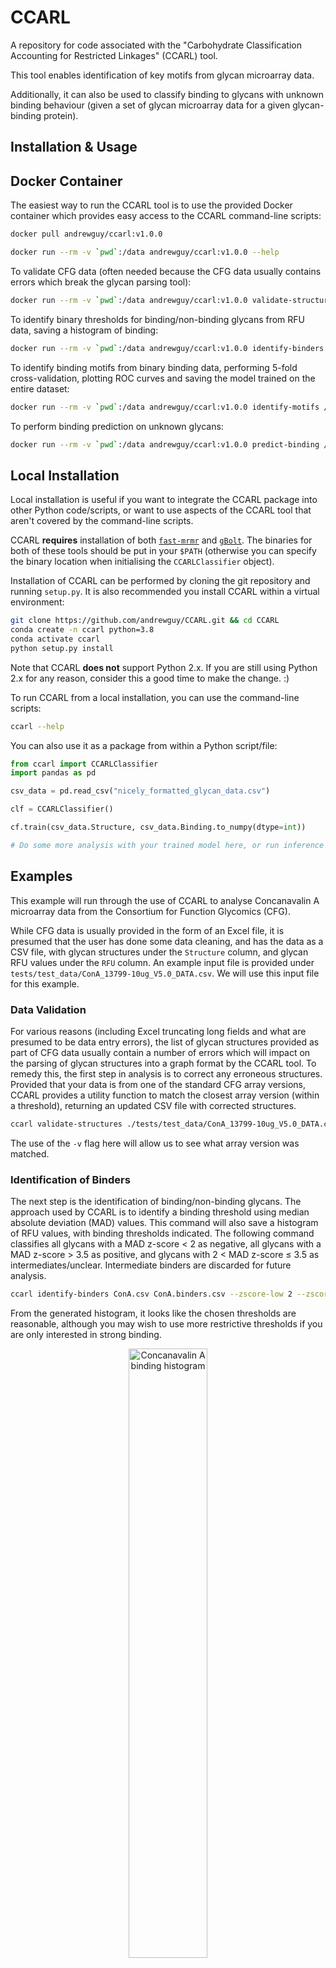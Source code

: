 # CCARL

A repository for code associated with the "Carbohydrate Classification Accounting for Restricted Linkages" (CCARL) tool.

This tool enables identification of key motifs from glycan microarray data.

Additionally, it can also be used to classify binding to glycans with unknown binding behaviour (given a set of glycan microarray data for a given glycan-binding protein).

## __Installation & Usage__

## Docker Container

The easiest way to run the CCARL tool is to use the provided Docker container which provides easy access to the CCARL command-line scripts:

```bash
docker pull andrewguy/ccarl:v1.0.0

docker run --rm -v `pwd`:/data andrewguy/ccarl:v1.0.0 --help
```

To validate CFG data (often needed because the CFG data usually contains errors which break the glycan parsing tool):

```bash
docker run --rm -v `pwd`:/data andrewguy/ccarl:v1.0.0 validate-structures /data/tests/test_data/ConA_13799-10ug_V5.0_DATA.csv /data/ConA.validated.csv -v
```

To identify binary thresholds for binding/non-binding glycans from RFU data, saving a histogram of binding:

```bash
docker run --rm -v `pwd`:/data andrewguy/ccarl:v1.0.0 identify-binders /data/ConA.validated.csv /data/ConA.binders.csv --histogram /data/ConA_hist.png
```

To identify binding motifs from binary binding data, performing 5-fold cross-validation, plotting ROC curves and saving the model trained on the entire dataset:

```bash
docker run --rm -v `pwd`:/data andrewguy/ccarl:v1.0.0 identify-motifs /data/ConA.binders.csv /data/ConA.results --cross-validation --plot-roc --save-model
```

To perform binding prediction on unknown glycans:

```bash
docker run --rm -v `pwd`:/data andrewguy/ccarl:v1.0.0 predict-binding /data/tests/test_data/test_unknowns.csv /data/ConA.results.model.pkl /data/ConA.predicted.csv
```

## Local Installation

Local installation is useful if you want to integrate the CCARL package into other Python code/scripts, or want to use aspects of the CCARL tool that aren't covered by the command-line scripts.

CCARL **requires** installation of both [`fast-mrmr`](https://github.com/andrewguy/fast-mRMR) and [`gBolt`](https://github.com/Jokeren/gBolt). The binaries for both of these tools should be put in your `$PATH` (otherwise you can specify the binary location when initialising the `CCARLClassifier` object).

Installation of CCARL can be performed by cloning the git repository and running `setup.py`. It is also recommended you install CCARL within a virtual environment:

```bash
git clone https://github.com/andrewguy/CCARL.git && cd CCARL
conda create -n ccarl python=3.8
conda activate ccarl
python setup.py install
```

Note that CCARL **does not** support Python 2.x. If you are still using Python 2.x for any reason, consider this a good time to make the change. :)

To run CCARL from a local installation, you can use the command-line scripts:

```bash
ccarl --help
```

You can also use it as a package from within a Python script/file:

```python
from ccarl import CCARLClassifier
import pandas as pd

csv_data = pd.read_csv("nicely_formatted_glycan_data.csv")

clf = CCARLClassifier()

cf.train(csv_data.Structure, csv_data.Binding.to_numpy(dtype=int))

# Do some more analysis with your trained model here, or run inference on other glycans.
```

## __Examples__

This example will run through the use of CCARL to analyse Concanavalin A microarray data from the Consortium for Function Glycomics (CFG).

While CFG data is usually provided in the form of an Excel file, it is presumed that the user has done some data cleaning, and has the data as a CSV file, with glycan structures under the `Structure` column, and glycan RFU values under the `RFU` column. An example input file is provided under `tests/test_data/ConA_13799-10ug_V5.0_DATA.csv`. We will use this input file for this example.

### __Data Validation__

For various reasons (including Excel truncating long fields and what are presumed to be data entry errors), the list of glycan structures provided as part of CFG data usually contain a number of errors which will impact on the parsing of glycan structures into a graph format by the CCARL tool. To remedy this, the first step in analysis is to correct any erroneous structures. Provided that your data is from one of the standard CFG array versions, CCARL provides a utility function to match the closest array version (within a threshold), returning an updated CSV file with corrected structures.

```bash
ccarl validate-structures ./tests/test_data/ConA_13799-10ug_V5.0_DATA.csv ConA.csv -v
```

The use of the `-v` flag here will allow us to see what array version was matched.

### __Identification of Binders__

The next step is the identification of binding/non-binding glycans. The approach used by CCARL is to identify a binding threshold using median absolute deviation (MAD) values. This command will also save a histogram of RFU values, with binding thresholds indicated. The following command classifies all glycans with a MAD z-score < 2 as negative, all glycans with a MAD z-score > 3.5 as positive, and glycans with 2 < MAD z-score ≤ 3.5 as intermediates/unclear. Intermediate binders are discarded for future analysis.

```bash
ccarl identify-binders ConA.csv ConA.binders.csv --zscore-low 2 --zscore-high 3.5 --histogram ConA.svg
```

From the generated histogram, it looks like the chosen thresholds are reasonable, although you may wish to use more restrictive thresholds if you are only interested in strong binding.
<p align="center">
<img src="./img/ConA.hist.png" alt="Concanavalin A binding histogram" width="50%"/>
</p>

If you wish to use your own thresholding function, you can provide your own CSV file with a `Binding` column to indicate binding (1) or non-binding (0) glycans rather than running the above code.

### __Model Training and Motif Identification__

Now that we have a CSV file with `Structure` and `Binding` columns, we can train a model and examine identified motifs. We will plot the ROC curves for the model(s) as well as saving the models and generating a PDF file containing motif diagrams (rather than just the default text output).

```bash
ccarl identify-motifs ConA.binders.csv ConA.results --plot-roc --save-model --render-motifs  --cross-validation
```

The top 3 motifs are shown below:

<p align="center">
    <img src="./img/ConA.motifs.top3.png" alt="Concanavalin A motifs" width="50%" class="center"/>
</p>

The model ROC curves (calculated for 5-fold cross-validation) show that this model has excellent performance, with little evidence of overfitting. It is worth examining the motifs identified for each fold of the cross-validation, as there can be some variation between folds.

<p align="center">
    <img src="./img/ConA.results.ROC_curves_CV.svg" alt="Concanavalin A ROC curves" width="50%" class="center"/>
</p>

### __Prediction of Binding__

We can use the model generated (and saved) in the previous step to predict the binding of a different set of glycans. In this example we are just using a small subset of glycans from one of the CFG microarrays, although you can use any glycan that is provided in CFG format (they don't have to be covered by any of the arrays).

```bash
ccarl predict-binding ./tests/test_data/test_unknowns.csv ConA.results.model.pkl ConA.unknown_preds.csv -v
```

The `-v` flag in the above step will print out the motifs used in the chosen model. In this example the results are saved in `ConA.unknown_preds.csv` and contain columns indicating binding probability (`Binding_Probability`), as well as the presence/absence of each feature (`Feature_{i}`).

### __Comparing predicting binding across different groups of glycans__

It may also be useful to use generated models to examine which lectins can distinguish different groups of glycans (e.g. glycans that are present on different types of cell). To do this, we can use the `ccarl binding-overlap` tool to cross-tabulate predicted binding and some other categorical class associated with individual glycans. In this (contrived) example, we have a number of glycans which are present on 3 different cell types, provided in `./tests/test_data/predict_overlap_test.csv`. We use a previously generated Concanavalin A model to assess whether the Concanavalin A lectin may be useful for distinguishing between cell types.

```bash
ccarl binding-overlap ./tests/test_data/predict_overlap_test.csv --models ConA.results.model.pkl
```

**Output:**

```text
----Predicted binding cross-tab for model ConA.results.model.pkl----

Predicted Binder  False  True 
Class                         
Cell 1                7     73
Cell 2              185      3
Cell 3                6      1
```

Ideally, we would want Concanavalin A to recognise some glycans in Cell 1, and none in Cell 2 or 3.

Note that the `ccarl binding-overlap` tool can take multiple models. A handy way to cross-tabulate against a large number of pre-generated models is to make use of bash wildcard expansion (the following command assumes your models are stored in a directory called `model_dir`):

```bash
ccarl binding-overlap ./tests/test_data/predict_overlap_test.csv --models model_dir/*.pkl
```

When used with multiple models, the `binding-overlap` tool will also provide cross-tabulation for all combinations of models, which can be useful if you are considering a combination of lectins to distinguish different cell types.

## __Citing__

If you use this tool in any of your work, please cite:

Coff, L., Chan, J., Ramsland, P.A., Guy, A.J.  Identifying glycan motifs using a novel subtree mining approach. BMC Bioinformatics 21, 42 (2020). [https://doi.org/10.1186/s12859-020-3374-4](https://doi.org/10.1186/s12859-020-3374-4)
